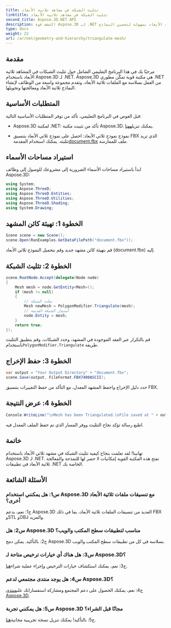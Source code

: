 ```yaml
---
title: تثليث الشبكة في مشاهد ثلاثية الأبعاد
linktitle: تثليث الشبكة في مشاهد ثلاثية الأبعاد
second_title: Aspose.3D.NET API
description: اكتشف قوة Aspose.3D لـ .NET في هذا الدليل التفصيلي خطوة بخطوة. تعرف على كيفية تثليث الشبكات ثلاثية الأبعاد بسهولة لتحسين النماذج.
type: docs
weight: 22
url: /ar/net/geometry-and-hierarchy/triangulate-mesh/
---
```

## مقدمة

مرحبًا بك في هذا البرنامج التعليمي الشامل حول تثليث الشبكات في المشاهد ثلاثية الأبعاد باستخدام Aspose.3D لـ .NET. Aspose.3D هي مكتبة قوية تمكّن مطوري .NET من العمل بسلاسة مع الملفات ثلاثية الأبعاد، وتقدم مجموعة واسعة من الوظائف لإنشاء النماذج ثلاثية الأبعاد ومعالجتها وتحويلها.

## المتطلبات الأساسية

قبل الغوص في البرنامج التعليمي، تأكد من توفر المتطلبات الأساسية التالية:

- Aspose.3D لمكتبة .NET: تأكد من تثبيت مكتبة Aspose.3D. يمكنك تنزيله[هنا](https://releases.aspose.com/3d/net/).

- نموذج نموذج ثلاثي الأبعاد: احصل على نموذج ثلاثي الأبعاد بتنسيق FBX الذي تريد تثليثه. يمكنك استخدام المقدمة[document.fbx](https://reference.aspose.com/3d/net/) ملف للممارسة.

## استيراد مساحات الأسماء

ابدأ باستيراد مساحات الأسماء الضرورية إلى مشروعك للوصول إلى وظائف Aspose.3D:

```csharp
using System;
using Aspose.ThreeD;
using Aspose.ThreeD.Entities;
using Aspose.ThreeD.Utilities;
using Aspose.ThreeD.Shading;
using System.Drawing;
```

## الخطوة 1: تهيئة كائن المشهد

```csharp
Scene scene = new Scene();
scene.Open(RunExamples.GetDataFilePath("document.fbx"));
```

قم بتهيئة كائن مشهد جديد وقم بتحميل النموذج ثلاثي الأبعاد (document.fbx) إليه.

## الخطوة 2: تثليث الشبكة

```csharp
scene.RootNode.Accept(delegate(Node node)
{
    Mesh mesh = node.GetEntity<Mesh>();
    if (mesh != null)
    {
        // مثلث الشبكة
        Mesh newMesh = PolygonModifier.Triangulate(mesh);
        // استبدل الشبكة القديمة
        node.Entity = mesh;
    }
    return true;
});
```

 قم بالتكرار عبر العقد الموجودة في المشهد، وحدد الشبكات، وقم بتطبيق التثليث باستخدام`PolygonModifier.Triangulate` طريقة.

## الخطوة 3: حفظ الإخراج

```csharp
var output = "Your Output Directory" + "document.fbx";
scene.Save(output, FileFormat.FBX7400ASCII);
```

حدد دليل الإخراج واحفظ المشهد المعدل، مع التأكد من حفظ التغييرات بتنسيق FBX.

## الخطوة 4: عرض النتيجة

```csharp
Console.WriteLine("\nMesh has been Triangulated.\nFile saved at " + output);
```

اطبع رسالة تؤكد نجاح التثليث ووفر المسار الذي تم حفظ الملف المعدل فيه.

## خاتمة

تهانينا! لقد تعلمت بنجاح كيفية تثليث الشبكة في مشهد ثلاثي الأبعاد باستخدام Aspose.3D لـ .NET. تفتح هذه المكتبة القوية إمكانيات لا حصر لها للنمذجة والمعالجة ثلاثية الأبعاد في تطبيقات .NET الخاصة بك.

## الأسئلة الشائعة

### س1: هل يمكنني استخدام Aspose.3D مع تنسيقات ملفات ثلاثية الأبعاد أخرى؟

ج1: نعم، يدعم Aspose.3D العديد من تنسيقات الملفات ثلاثية الأبعاد، بما في ذلك FBX وSTL وOBJ والمزيد.

### س2: هل Aspose.3D مناسب لتطبيقات سطح المكتب والويب؟

ج2: بالتأكيد. يمكن دمج Aspose.3D بسلاسة في كل من تطبيقات سطح المكتب والويب.

### س3: هل هناك أي خيارات ترخيص متاحة لـ Aspose.3D؟

 ج3: نعم، يمكنك استكشاف خيارات الترخيص وإجراء عملية شراء[هنا](https://purchase.aspose.com/buy).

### س4: هل يوجد منتدى مجتمعي لدعم Aspose.3D؟

 ج4: نعم، يمكنك الحصول على دعم المجتمع ومشاركة استفساراتك على[منتدى Aspose.3D](https://forum.aspose.com/c/3d/18).

### س5: هل يمكنني تجربة Aspose.3D مجانًا قبل الشراء؟

 ج5: بالتأكيد! يمكنك تنزيل نسخة تجريبية مجانية[هنا](https://releases.aspose.com/).

